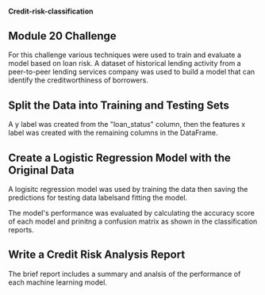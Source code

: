 #### Credit-risk-classification
## Module 20 Challenge
For this challenge various techniques were used to train and evaluate a model based on loan risk. A dataset of historical lending activity from a peer-to-peer lending services company was used to build a model that can identify the creditworthiness of borrowers.

## Split the Data into Training and Testing Sets
A y label was created from the "loan_status" column, then the features x label was created with the remaining columns in the DataFrame.

## Create a Logistic Regression Model with the Original Data
A logisitc regression model was used by training the data then saving the predictions for testing data labelsand fitting the model.

The model's performance was evaluated by calculating the accuracy score of each model and prinitng a confusion matrix as shown in the classification reports. 


## Write a Credit Risk Analysis Report
The brief report includes a summary and analsis of the performance of each machine learning model. 
